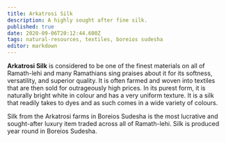```yaml
---
title: Arkatrosi Silk
description: A highly sought after fine silk.
published: true
date: 2020-09-06T20:12:44.600Z
tags: natural-resources, textiles, boreios sudesha
editor: markdown
---
```


**Arkatrosi Silk** is considered to be one of the finest materials on all of Ramath-lehi and many Ramathians sing praises about it for its softness, versatility, and superior quality. It is often farmed and woven into textiles that are then sold for outrageously high prices. In its purest form, it is naturally bright white in colour and has a very uniform texture. It is a silk that readily takes to dyes and as such comes in a wide variety of colours.

Silk from the Arkatrosi farms in Boreios Sudesha is the most lucrative and sought-after luxury item traded across all of Ramath-lehi. Silk is produced year round in Boreios Sudesha.